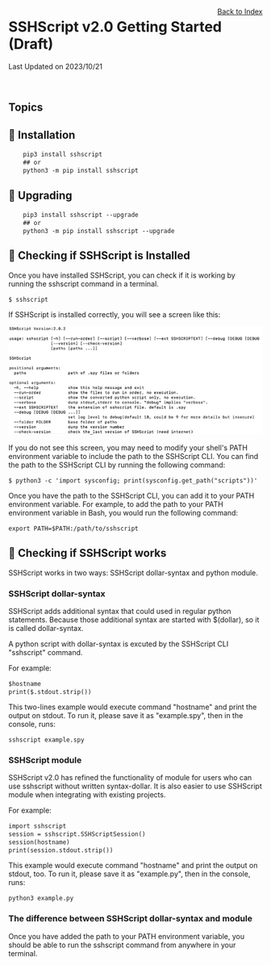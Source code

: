 # SSHScript v2.0 Getting Started (Draft)

Last Updated on 2023/10/21

<div style="text-align:right;position:relative;top:-140px"><a href="./index">Back to Index</a></div>

## Topics

## 🔵 Installation
```
    pip3 install sshscript
    ## or
    python3 -m pip install sshscript
```

## 🔵 Upgrading
```
    pip3 install sshscript --upgrade
    ## or
    python3 -m pip install sshscript --upgrade
```
    
## 🔵 <a name="check-installation"></a> Checking if SSHScript is Installed

Once you have installed SSHScript, you can check if it is working by running the sshscript command in a terminal.

```
$ sshscript
```

If SSHScript is installed correctly, you will see a screen like this:

![image](sshscriptcli.png)

If you do not see this screen, you may need to modify your shell's PATH environment variable to include the path to the SSHScript CLI. You can find the path to the SSHScript CLI by running the following command:

```
$ python3 -c 'import sysconfig; print(sysconfig.get_path("scripts"))'
```
Once you have the path to the SSHScript CLI, you can add it to your PATH environment variable. For example, to add the path to your PATH environment variable in Bash, you would run the following command:

```
export PATH=$PATH:/path/to/sshscript
```

## 🔵 <a name="check-works"></a> Checking if SSHScript works

SSHScript works in two ways: SSHScript dollar-syntax and python module.

### SSHScript dollar-syntax

SSHScript adds additional syntax that could used in regular python statements.
Because those additional syntax are started with $(dollar), so it is called dollar-syntax.

A python script with dollar-syntax is excuted by the SSHScript CLI "sshscript" command.

For example:
```
$hostname
print($.stdout.strip())
```
This two-lines example would execute command "hostname" and print the output on stdout.
To run it, please save it as "example.spy", then in the console, runs:
```
sshscript example.spy
```

### SSHScript module

SSHScript v2.0 has refined the functionality of module for users who can use sshscript without written syntax-dollar.
It is also easier to use SSHScript module when integrating with existing projects.

For example:
```
import sshscript
session = sshscript.SSHScriptSession()
session(hostname)
print(session.stdout.strip())
```
This example would execute command "hostname" and print the output on stdout, too.
To run it, please save it as "example.py", then in the console, runs:
```
python3 example.py
```

### The difference between SSHScript dollar-syntax and module


Once you have added the path to your PATH environment variable, you should be able to run the sshscript command from anywhere in your terminal.
